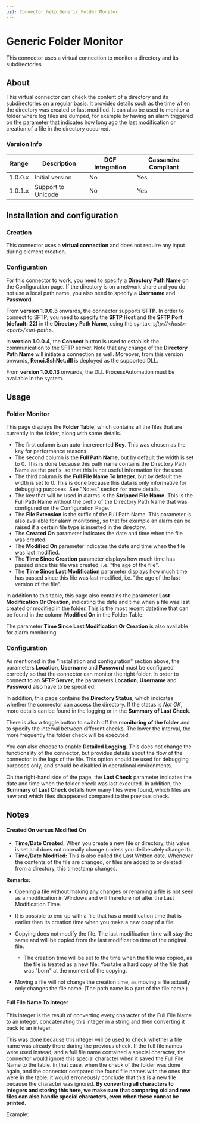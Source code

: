 ```yaml
---
uid: Connector_help_Generic_Folder_Monitor
---
```


# Generic Folder Monitor

This connector uses a virtual connection to monitor a directory and its subdirectories.

## About

This virtual connector can check the content of a directory and its subdirectories on a regular basis. It provides details such as the time when the directory was created or last modified. It can also be used to monitor a folder where log files are dumped, for example by having an alarm triggered on the parameter that indicates how long ago the last modification or creation of a file in the directory occurred.

### Version Info

| **Range** | **Description**    | **DCF Integration** | **Cassandra Compliant** |
|------------------|--------------------|---------------------|-------------------------|
| 1.0.0.x          | Initial version    | No                  | Yes                     |
| 1.0.1.x          | Support to Unicode | No                  | Yes                     |

## Installation and configuration

### Creation

This connector uses a **virtual connection** and does not require any input during element creation.

### Configuration

For this connector to work, you need to specify a **Directory Path Name** on the Configuration page. If the directory is on a network share and you do not use a local path name, you also need to specify a **Username** and **Password**.

From **version 1.0.0.3** onwards, the connector supports **SFTP**. In order to connect to SFTP, you need to specify the **SFTP Host** and the **SFTP Port (default: 22)** in the **Directory Path Name**, using the syntax: *sftp://\<host\>:\<port\>/\<url-path\>*.

In **version 1.0.0.4**, the **Connect** button is used to establish the communication to the SFTP server. Note that any change of the **Directory Path Name** will initiate a connection as well. Moreover, from this version onwards, **Renci.SshNet.dll** is deployed as the supported DLL.

From **version 1.0.0.13** onwards, the DLL ProcessAutomation must be available in the system.

## Usage

### Folder Monitor

This page displays the **Folder Table**, which contains all the files that are currently in the folder, along with some details.

- The first column is an auto-incremented **Key**. This was chosen as the key for performance reasons.
- The second column is the **Full Path Name**, but by default the width is set to 0. This is done because this path name contains the Directory Path Name as the prefix, so that this is not useful information for the user.
- The third column is the **Full File Name To Integer**, but by default the width is set to 0. This is done because this data is only informative for debugging purposes. See "Notes" section for more details.
- The key that will be used in alarms is the **Stripped File Name.** This is the Full Path Name without the prefix of the Directory Path Name that was configured on the Configuration Page.
- The **File Extension** is the suffix of the Full Path Name. This parameter is also available for alarm monitoring, so that for example an alarm can be raised if a certain file type is inserted in the directory.
- The **Created On** parameter indicates the date and time when the file was created.
- The **Modified On** parameter indicates the date and time when the file was last modified.
- The **Time Since Creation** parameter displays how much time has passed since this file was created, i.e. "the age of the file".
- The **Time Since Last Modification** parameter displays how much time has passed since this file was last modified, i.e. "the age of the last version of the file".

In addition to this table, this page also contains the parameter **Last Modification Or Creation**, indicating the date and time when a file was last created or modified in the folder. This is the most recent datetime that can be found in the column **Modified On** in the Folder Table.

The parameter **Time Since Last Modification Or Creation** is also available for alarm monitoring.

### Configuration

As mentioned in the "Installation and configuration" section above, the parameters **Location**, **Username** and **Password** must be configured correctly so that the connector can monitor the right folder. In order to connect to an **SFTP Server**, the parameters **Location**, **Username** and **Password** also have to be specified.

In addition, this page contains the **Directory Status**, which indicates whether the connector can access the directory. If the status is *Not OK*, more details can be found in the logging or in the **Summary of Last Check**.

There is also a toggle button to switch off the **monitoring of the folder** and to specify the interval between different checks. The lower the interval, the more frequently the folder check will be executed.

You can also choose to enable **Detailed Logging.** This does not change the functionality of the connector, but provides details about the flow of the connector in the logs of the file. This option should be used for debugging purposes only, and should be disabled in operational environments.

On the right-hand side of the page, the **Last Check** parameter indicates the date and time when the folder check was last executed. In addition, the **Summary of Last Check** details how many files were found, which files are new and which files disappeared compared to the previous check.

## Notes

#### Created On versus Modified On

- **Time/Date Created:** When you create a new file or directory, this value is set and does not normally change (unless you deliberately change it).
- **Time/Date Modified:** This is also called the Last Written date. Whenever the contents of the file are changed, or files are added to or deleted from a directory, this timestamp changes.

**Remarks:**

- Opening a file without making any changes or renaming a file is not seen as a modification in Windows and will therefore not alter the Last Modification Time.

- It is possible to end up with a file that has a modification time that is earlier than its creation time when you make a new copy of a file:

- Copying does not modify the file. The last modification time will stay the same and will be copied from the last modification time of the original file.
  - The creation time will be set to the time when the file was copied, as the file is treated as a new file. You take a hard copy of the file that was "born" at the moment of the copying.

- Moving a file will not change the creation time, as moving a file actually only changes the file name. (The path name is a part of the file name.)

#### Full File Name To Integer

This integer is the result of converting every character of the Full File Name to an integer, concatenating this integer in a string and then converting it back to an integer.

This was done because this integer will be used to check whether a file name was already there during the previous check. If the full file names were used instead, and a full file name contained a special character, the connector would ignore this special character when it saved the Full File Name to the table. In that case, when the check of the folder was done again, and the connector compared the found file names with the ones that were in the table, it would erroneously conclude that this is a new file because the character was ignored. **By converting all characters to integers and storing this here, we make sure that comparing old and new files can also handle special characters, even when these cannot be printed.**

Example:


